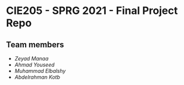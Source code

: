 # CIE205 - SPRG 2021 - Final Project Repo
## Team members
- _Zeyad Manaa_
- _Ahmad Youseed_
- _Muhammad Elbalshy_
- _Abdelrahman Kotb_
